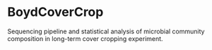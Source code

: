 # BoydCoverCrop

Sequencing pipeline and statistical analysis of microbial community composition in long-term cover cropping experiment.  

